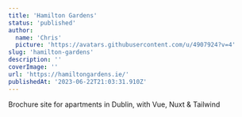 ```yaml
---
title: 'Hamilton Gardens'
status: 'published'
author:
  name: 'Chris'
  picture: 'https://avatars.githubusercontent.com/u/4907924?v=4'
slug: 'hamilton-gardens'
description: ''
coverImage: ''
url: 'https://hamiltongardens.ie/'
publishedAt: '2023-06-22T21:03:31.910Z'
---
```


Brochure site for apartments in Dublin, with Vue, Nuxt & Tailwind

